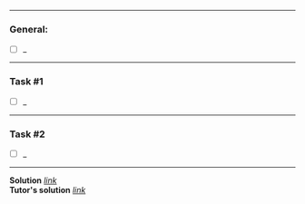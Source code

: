 
---
### General:
- [ ] _
---
### Task #1
- [ ] _
---
### Task #2
- [ ] _
---
**Solution** [*link*](hw_6.py)
\
**Tutor's solution** [*link*](tutor_solution_6.py)